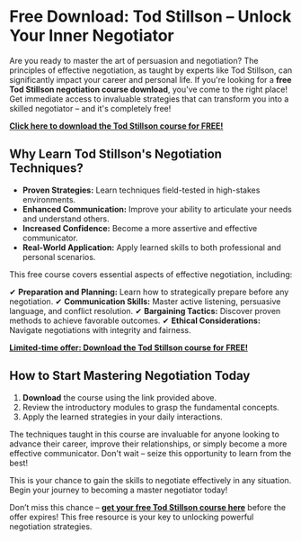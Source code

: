 # Free Download: Tod Stillson – Unlock Your Inner Negotiator

Are you ready to master the art of persuasion and negotiation? The principles of effective negotiation, as taught by experts like Tod Stillson, can significantly impact your career and personal life. If you're looking for a **free Tod Stillson negotiation course download**, you've come to the right place! Get immediate access to invaluable strategies that can transform you into a skilled negotiator – and it's completely free!

[**Click here to download the Tod Stillson course for FREE!**](https://udemywork.com/tod-stillson)

## Why Learn Tod Stillson's Negotiation Techniques?

*   **Proven Strategies:** Learn techniques field-tested in high-stakes environments.
*   **Enhanced Communication:** Improve your ability to articulate your needs and understand others.
*   **Increased Confidence:** Become a more assertive and effective communicator.
*   **Real-World Application:** Apply learned skills to both professional and personal scenarios.

This free course covers essential aspects of effective negotiation, including:

✔ **Preparation and Planning:** Learn how to strategically prepare before any negotiation.
✔ **Communication Skills:** Master active listening, persuasive language, and conflict resolution.
✔ **Bargaining Tactics:** Discover proven methods to achieve favorable outcomes.
✔ **Ethical Considerations:** Navigate negotiations with integrity and fairness.

[**Limited-time offer: Download the Tod Stillson course for FREE!**](https://udemywork.com/tod-stillson)

## How to Start Mastering Negotiation Today

1.  **Download** the course using the link provided above.
2.  Review the introductory modules to grasp the fundamental concepts.
3.  Apply the learned strategies in your daily interactions.

The techniques taught in this course are invaluable for anyone looking to advance their career, improve their relationships, or simply become a more effective communicator. Don't wait – seize this opportunity to learn from the best!

This is your chance to gain the skills to negotiate effectively in any situation. Begin your journey to becoming a master negotiator today!

Don’t miss this chance – **[get your free Tod Stillson course here](https://udemywork.com/tod-stillson)** before the offer expires! This free resource is your key to unlocking powerful negotiation strategies.
